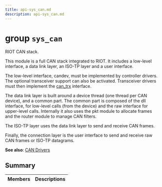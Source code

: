 ```yaml
---
title: api-sys_can.md
description: api-sys_can.md
---
```

# group `sys_can` 

RIOT CAN stack.

This module is a full CAN stack integrated to RIOT. It includes a low-level interface, a data link layer, an ISO-TP layer and a user interface.

The low-level interface, candev, must be implemented by controller drivers. The optional transceiver support can also be activated. Transceiver drivers must then implement the [can_trx](./doc/starlight-docs/src/content/docs/apidoc/api-drivers_can_trx.md#structcan__trx) interface.

The data link layer is built around a device thread (one thread per CAN device), and a common part. The common part is composed of the dll interface, for low-level calls (from the device) and the raw interface for upper-level calls. Internally it also uses the pkt module to allocate frames and the router module to manage CAN filters.

The ISO-TP layer uses the data link layer to send and receive CAN frames.

Finally, the connection layer is the user interface to send and receive raw CAN frames or ISO-TP datagrams.

**See also**: [CAN Drivers](./doc/starlight-docs/src/content/docs/apidoc/api-undefined.md#group__drivers__can)

## Summary

 Members                        | Descriptions                                
--------------------------------|---------------------------------------------


